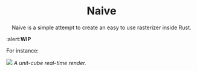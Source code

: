 <h1 align="center"> Naive</h1>

<p align="center">Naive is a simple attempt to create an easy to use rasterizer inside Rust.</p>

:alert:**WIP**

For instance: 

![](imgs/unit_cube.gif)
*A unit-cube real-time render.*